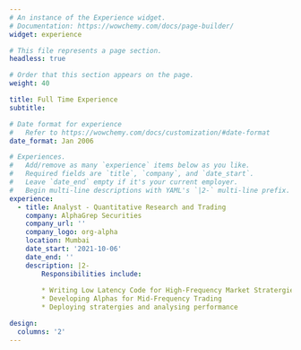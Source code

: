 ```yaml
---
# An instance of the Experience widget.
# Documentation: https://wowchemy.com/docs/page-builder/
widget: experience

# This file represents a page section.
headless: true

# Order that this section appears on the page.
weight: 40

title: Full Time Experience
subtitle:

# Date format for experience
#   Refer to https://wowchemy.com/docs/customization/#date-format
date_format: Jan 2006

# Experiences.
#   Add/remove as many `experience` items below as you like.
#   Required fields are `title`, `company`, and `date_start`.
#   Leave `date_end` empty if it's your current employer.
#   Begin multi-line descriptions with YAML's `|2-` multi-line prefix.
experience:
  - title: Analyst - Quantitative Research and Trading
    company: AlphaGrep Securities
    company_url: ''
    company_logo: org-alpha
    location: Mumbai
    date_start: '2021-10-06'
    date_end: ''
    description: |2-
        Responsibilities include:
        
        * Writing Low Latency Code for High-Frequency Market Stratergies
        * Developing Alphas for Mid-Frequency Trading
        * Deploying stratergies and analysing performance

design:
  columns: '2'
---
```

